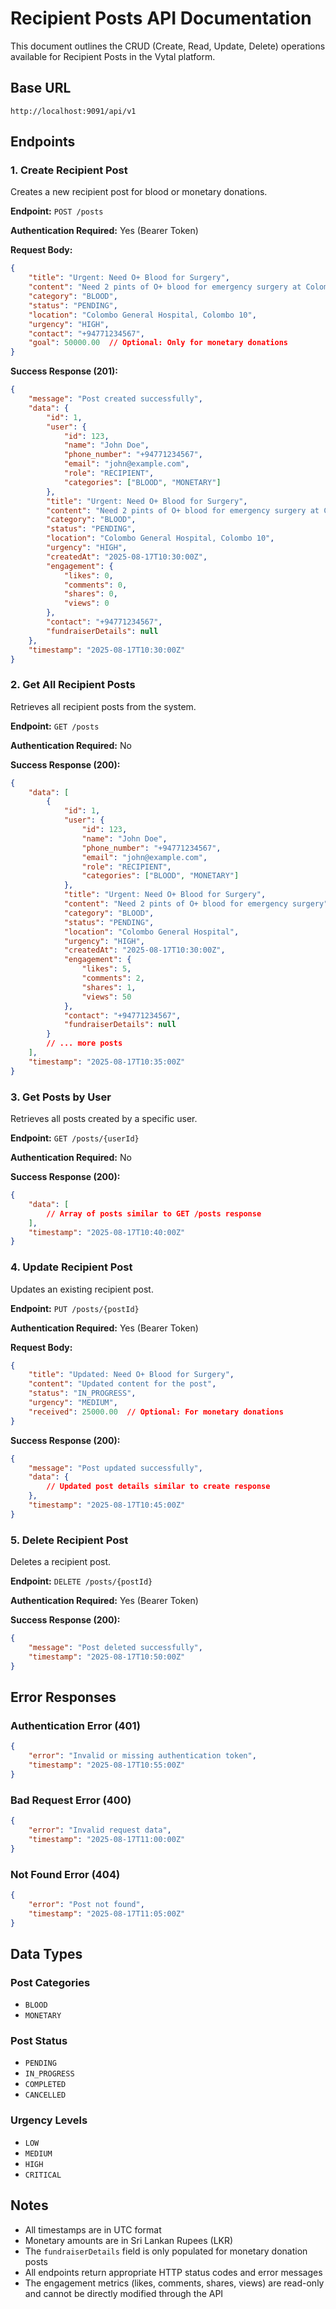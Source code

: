 # Recipient Posts API Documentation

This document outlines the CRUD (Create, Read, Update, Delete) operations available for Recipient Posts in the Vytal platform.

## Base URL
```
http://localhost:9091/api/v1
```

## Endpoints

### 1. Create Recipient Post
Creates a new recipient post for blood or monetary donations.

**Endpoint:** `POST /posts`

**Authentication Required:** Yes (Bearer Token)

**Request Body:**
```json
{
    "title": "Urgent: Need O+ Blood for Surgery",
    "content": "Need 2 pints of O+ blood for emergency surgery at Colombo General Hospital",
    "category": "BLOOD",
    "status": "PENDING",
    "location": "Colombo General Hospital, Colombo 10",
    "urgency": "HIGH",
    "contact": "+94771234567",
    "goal": 50000.00  // Optional: Only for monetary donations
}
```

**Success Response (201):**
```json
{
    "message": "Post created successfully",
    "data": {
        "id": 1,
        "user": {
            "id": 123,
            "name": "John Doe",
            "phone_number": "+94771234567",
            "email": "john@example.com",
            "role": "RECIPIENT",
            "categories": ["BLOOD", "MONETARY"]
        },
        "title": "Urgent: Need O+ Blood for Surgery",
        "content": "Need 2 pints of O+ blood for emergency surgery at Colombo General Hospital",
        "category": "BLOOD",
        "status": "PENDING",
        "location": "Colombo General Hospital, Colombo 10",
        "urgency": "HIGH",
        "createdAt": "2025-08-17T10:30:00Z",
        "engagement": {
            "likes": 0,
            "comments": 0,
            "shares": 0,
            "views": 0
        },
        "contact": "+94771234567",
        "fundraiserDetails": null
    },
    "timestamp": "2025-08-17T10:30:00Z"
}
```

### 2. Get All Recipient Posts
Retrieves all recipient posts from the system.

**Endpoint:** `GET /posts`

**Authentication Required:** No

**Success Response (200):**
```json
{
    "data": [
        {
            "id": 1,
            "user": {
                "id": 123,
                "name": "John Doe",
                "phone_number": "+94771234567",
                "email": "john@example.com",
                "role": "RECIPIENT",
                "categories": ["BLOOD", "MONETARY"]
            },
            "title": "Urgent: Need O+ Blood for Surgery",
            "content": "Need 2 pints of O+ blood for emergency surgery",
            "category": "BLOOD",
            "status": "PENDING",
            "location": "Colombo General Hospital",
            "urgency": "HIGH",
            "createdAt": "2025-08-17T10:30:00Z",
            "engagement": {
                "likes": 5,
                "comments": 2,
                "shares": 1,
                "views": 50
            },
            "contact": "+94771234567",
            "fundraiserDetails": null
        }
        // ... more posts
    ],
    "timestamp": "2025-08-17T10:35:00Z"
}
```

### 3. Get Posts by User
Retrieves all posts created by a specific user.

**Endpoint:** `GET /posts/{userId}`

**Authentication Required:** No

**Success Response (200):**
```json
{
    "data": [
        // Array of posts similar to GET /posts response
    ],
    "timestamp": "2025-08-17T10:40:00Z"
}
```

### 4. Update Recipient Post
Updates an existing recipient post.

**Endpoint:** `PUT /posts/{postId}`

**Authentication Required:** Yes (Bearer Token)

**Request Body:**
```json
{
    "title": "Updated: Need O+ Blood for Surgery",
    "content": "Updated content for the post",
    "status": "IN_PROGRESS",
    "urgency": "MEDIUM",
    "received": 25000.00  // Optional: For monetary donations
}
```

**Success Response (200):**
```json
{
    "message": "Post updated successfully",
    "data": {
        // Updated post details similar to create response
    },
    "timestamp": "2025-08-17T10:45:00Z"
}
```

### 5. Delete Recipient Post
Deletes a recipient post.

**Endpoint:** `DELETE /posts/{postId}`

**Authentication Required:** Yes (Bearer Token)

**Success Response (200):**
```json
{
    "message": "Post deleted successfully",
    "timestamp": "2025-08-17T10:50:00Z"
}
```

## Error Responses

### Authentication Error (401)
```json
{
    "error": "Invalid or missing authentication token",
    "timestamp": "2025-08-17T10:55:00Z"
}
```

### Bad Request Error (400)
```json
{
    "error": "Invalid request data",
    "timestamp": "2025-08-17T11:00:00Z"
}
```

### Not Found Error (404)
```json
{
    "error": "Post not found",
    "timestamp": "2025-08-17T11:05:00Z"
}
```

## Data Types

### Post Categories
- `BLOOD`
- `MONETARY`

### Post Status
- `PENDING`
- `IN_PROGRESS`
- `COMPLETED`
- `CANCELLED`

### Urgency Levels
- `LOW`
- `MEDIUM`
- `HIGH`
- `CRITICAL`

## Notes
- All timestamps are in UTC format
- Monetary amounts are in Sri Lankan Rupees (LKR)
- The `fundraiserDetails` field is only populated for monetary donation posts
- All endpoints return appropriate HTTP status codes and error messages
- The engagement metrics (likes, comments, shares, views) are read-only and cannot be directly modified through the API
